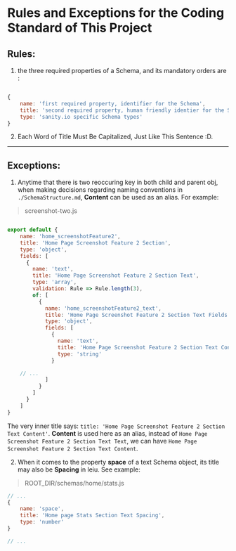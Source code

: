 # Rules and Exceptions for the Coding Standard of This Project

## Rules: 

1. the three required properties of a Schema, and its mandatory orders are : 

```Javascript

{
    name: 'first required property, identifier for the Schema',
    title: 'second required property, human friendly identier for the Schema',
    type: 'sanity.io specific Schema types'
}


```

2. Each Word of Title Must Be Capitalized, Just Like This Sentence :D.



--- 

## Exceptions: 

1. Anytime that there is two reoccuring key in both child and parent obj, when making decisions regarding naming conventions in `./SchemaStructure.md`, **Content** can be used as an alias. For example: 

> screenshot-two.js

```Javascript

export default {
    name: 'home_screenshotFeature2',
    title: 'Home Page Screenshot Feature 2 Section',
    type: 'object',
    fields: [
      {
        name: 'text',
        title: 'Home Page Screenshot Feature 2 Section Text',
        type: 'array',
        validation: Rule => Rule.length(3),
        of: [
          {
            name: 'home_screenshotFeature2_text',
            title: 'Home Page Screenshot Feature 2 Section Text Fields',
            type: 'object',
            fields: [
              {
                name: 'text',
                title: 'Home Page Screenshot Feature 2 Section Text Content',
                type: 'string'
              }

    // ...
            ]
          }
        ]
      }
    ]
}


```

The very inner title says: `title: 'Home Page Screenshot Feature 2 Section Text Content'`. **Content** is used here as an alias, instead of `Home Page Screenshot Feature 2 Section Text Text`, we can have `Home Page Screenshot Feature 2 Section Text Content`.


2. When it comes to the property **space** of a text Schema object, its title may also be **Spacing** in leiu. See example: 
> ROOT_DIR/schemas/home/stats.js


```Javascript
// ...
{
    name: 'space',
    title: 'Home page Stats Section Text Spacing',
    type: 'number'
}

// ...
```